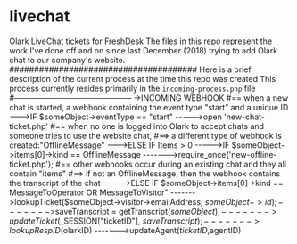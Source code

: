 # livechat
Olark LiveChat tickets for FreshDesk
The files in this repo represent the work I've done off and on since last December (2018) trying to add Olark chat to our company's website.
######################################
Here is a brief description of the current process at the time this repo was created
This process currently resides primarily in the `incoming-process.php` file
#––––––––––––––––––––––––––––––
->INCOMING WEBHOOK
#== when a new chat is started, a webhook containing the event type "start" and a unique ID
--->IF $someObject->eventType == "start"
----->open 'new-chat-ticket.php'
#== when no one is logged into Olark to accept chats and someone tries to use the website chat,
#==> a different type of webhook is created:"OfflineMessage"
--->ELSE IF Items > 0
----->IF $someObject->items[0]->kind == OfflineMessage
------->require_once('new-offline-ticket.php');
#== other webhooks occur during an existing chat and they all contain "items" 
#==> if not an OfflineMessage, then the webhook contains the transcript of the chat
----->ELSE IF $someObject->items[0]->kind == MessageToOperator OR MessageToVisitor"
------->lookupTicket($someObject->visitor->emailAddress, $someObject->id);
------->$saveTranscript = getTranscript($someObject);
------->updateTicket($_SESSION["ticketID"], $saveTranscript);
------->lookupRespID($olarkID)
------->updateAgent($ticketID,$agentID)
